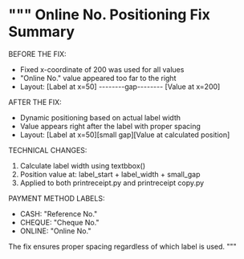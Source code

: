 """
Online No. Positioning Fix Summary
==================================

BEFORE THE FIX:
- Fixed x-coordinate of 200 was used for all values
- "Online No." value appeared too far to the right
- Layout: [Label at x=50] --------gap-------- [Value at x=200]

AFTER THE FIX:
- Dynamic positioning based on actual label width
- Value appears right after the label with proper spacing
- Layout: [Label at x=50][small gap][Value at calculated position]

TECHNICAL CHANGES:
1. Calculate label width using textbbox()
2. Position value at: label_start + label_width + small_gap
3. Applied to both printreceipt.py and printreceipt copy.py

PAYMENT METHOD LABELS:
- CASH: "Reference No."
- CHEQUE: "Cheque No." 
- ONLINE: "Online No."

The fix ensures proper spacing regardless of which label is used.
"""
